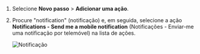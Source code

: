 1. Selecione **Novo passo** > **Adicionar uma ação**.
2. Procure "notification" (notificação) e, em seguida, selecione a ação **Notifications - Send me a mobile notification** (Notificações - Enviar-me uma notificação por telemóvel) na lista de ações.
   
    ![Notificação](./media/email-triggers/email-triggers-sender-3.png)

